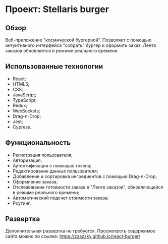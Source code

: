# Проект: Stellaris burger

## Обзор

Веб-приложение "космической бургерной". Позволяет с помощью интуитивного интерфейса "собрать" бургер и оформить заказ.
Лента заказов обновляется в режиме реального времени.

## Использованные технологии

- React;
- HTML5;
- CSS;
- JavaScript;
- TypeScript;
- Redux;
- WebSockets;
- Drag-n-Drop;
- Jest;
- Cypress.

## Функциональность

- Регистрация пользователя;
- Авторизация;
- Аутентификация с помощью токена;
- Редактирование данных пользователя;
- Добавление и сортировка ингредиентов с помощью Drag-n-Drop;
- Оформление заказа;
- Отслеживание готовности заказа в "Ленте заказов", обновляющейся в режиме реального времени;
- Автоматический подсчет стоимости заказа;
- Роутинг.

## Развертка

Дополнительная развертка не требуется.
Просмотреть содержимое сайта можно по ссылке: https://zzazzky.github.io/react-burger/
